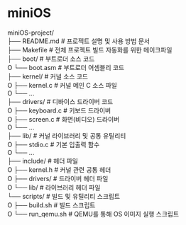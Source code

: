 # miniOS

miniOS-project/  
├── README.md               # 프로젝트 설명 및 사용 방법 문서  
├── Makefile                # 전체 프로젝트 빌드 자동화를 위한 메이크파일  
├── boot/                   # 부트로더 소스 코드  
O   └── boot.asm            # 부트로더 어셈블리 코드  
├── kernel/                 # 커널 소스 코드  
O   ├── kernel.c            # 커널 메인 C 소스 파일  
O   └── ...  
├── drivers/                # 디바이스 드라이버 코드  
O   ├── keyboard.c          # 키보드 드라이버  
O   ├── screen.c            # 화면(비디오) 드라이버  
O   └── ...  
├── lib/                    # 커널 라이브러리 및 공통 유틸리티  
O   ├── stdio.c             # 기본 입출력 함수  
O   └── ...  
├── include/                # 헤더 파일  
O   ├── kernel.h            # 커널 관련 공통 헤더  
O   ├── drivers/            # 드라이버 헤더 파일  
O   └── lib/                # 라이브러리 헤더 파일  
└── scripts/                # 빌드 및 유틸리티 스크립트  
O   ├── build.sh            # 빌드 스크립트  
O   └── run_qemu.sh         # QEMU를 통해 OS 이미지 실행 스크립트  


